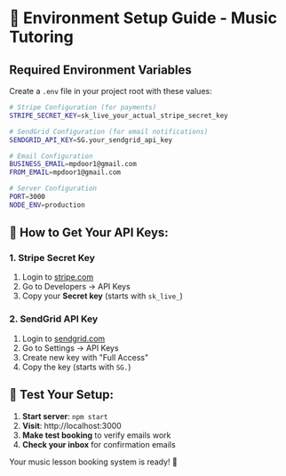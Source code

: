# 🎵 Environment Setup Guide - Music Tutoring

## Required Environment Variables

Create a `.env` file in your project root with these values:

```bash
# Stripe Configuration (for payments)
STRIPE_SECRET_KEY=sk_live_your_actual_stripe_secret_key

# SendGrid Configuration (for email notifications)  
SENDGRID_API_KEY=SG.your_sendgrid_api_key

# Email Configuration
BUSINESS_EMAIL=mpdoor1@gmail.com
FROM_EMAIL=mpdoor1@gmail.com

# Server Configuration
PORT=3000
NODE_ENV=production
```

## 🔑 How to Get Your API Keys:

### 1. Stripe Secret Key
1. Login to [stripe.com](https://dashboard.stripe.com)
2. Go to Developers → API Keys
3. Copy your **Secret key** (starts with `sk_live_`)

### 2. SendGrid API Key  
1. Login to [sendgrid.com](https://app.sendgrid.com)
2. Go to Settings → API Keys
3. Create new key with "Full Access"
4. Copy the key (starts with `SG.`)

## 🚀 Test Your Setup:

1. **Start server**: `npm start`
2. **Visit**: http://localhost:3000
3. **Make test booking** to verify emails work
4. **Check your inbox** for confirmation emails

Your music lesson booking system is ready! 🎼 